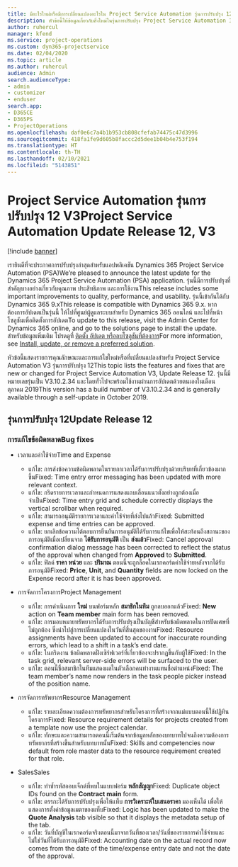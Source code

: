 ```yaml
---
title: มีอะไรใหม่หรือมีการเปลี่ยนแปลงอะไรใน Project Service Automation รุ่นการปรับปรุง 12 V3
description: หัวข้อนี้ให้ข้อมูลเกี่ยวกับสิ่งใหม่ในรุ่นการปรับปรุง Project Service Automation 12, V3
author: ruhercul
manager: kfend
ms.service: project-operations
ms.custom: dyn365-projectservice
ms.date: 02/04/2020
ms.topic: article
ms.author: ruhercul
audience: Admin
search.audienceType:
- admin
- customizer
- enduser
search.app:
- D365CE
- D365PS
- ProjectOperations
ms.openlocfilehash: daf0e6c7a4b1b953cb808cfefab74475c47d3996
ms.sourcegitcommit: 418fa1fe9d605b8faccc2d5dee1b04b4e753f194
ms.translationtype: HT
ms.contentlocale: th-TH
ms.lasthandoff: 02/10/2021
ms.locfileid: "5143851"
---
```

# <a name="project-service-automation-update-release-12-v3"></a><span data-ttu-id="d605f-103">Project Service Automation รุ่นการปรับปรุง 12 V3</span><span class="sxs-lookup"><span data-stu-id="d605f-103">Project Service Automation Update Release 12, V3</span></span>

[!include [banner](../includes/psa-now-project-operations.md)]

<span data-ttu-id="d605f-104">เรายินดีที่จะประกาศการปรับปรุงล่าสุดสำหรับแอปพลิเคชัน Dynamics 365 Project Service Automation (PSA)</span><span class="sxs-lookup"><span data-stu-id="d605f-104">We’re pleased to announce the latest update for the Dynamics 365 Project Service Automation (PSA) application.</span></span> <span data-ttu-id="d605f-105">รุ่นนี้มีการปรับปรุงที่สำคัญบางอย่างเกี่ยวกับคุณภาพ ประสิทธิภาพ และการใช้งาน</span><span class="sxs-lookup"><span data-stu-id="d605f-105">This release includes some important improvements to quality, performance, and usability.</span></span> <span data-ttu-id="d605f-106">รุ่นนี้เข้ากันได้กับ Dynamics 365 9.x</span><span class="sxs-lookup"><span data-stu-id="d605f-106">This release is compatible with Dynamics 365 9.x.</span></span> <span data-ttu-id="d605f-107">หากต้องการอัปเดตเป็นรุ่นนี้ ให้ไปที่ศูนย์ผู้ดูแลระบบสำหรับ Dynamics 365 ออนไลน์ และไปที่หน้าโซลูชันเพื่อติดตั้งการอัปเดต</span><span class="sxs-lookup"><span data-stu-id="d605f-107">To update to this release, visit the Admin Center for Dynamics 365 online, and go to the solutions page to install the update.</span></span> <span data-ttu-id="d605f-108">สำหรับข้อมูลเพิ่มเติม โปรดดูที่ [ติดตั้ง อัปเดต หรือลบโซลูชันที่ต้องการ](https://docs.microsoft.com/power-platform/admin/install-remove-preferred-solution)</span><span class="sxs-lookup"><span data-stu-id="d605f-108">For more information, see [Install, update, or remove a preferred solution](https://docs.microsoft.com/power-platform/admin/install-remove-preferred-solution).</span></span>

<span data-ttu-id="d605f-109">หัวข้อนี้แสดงรายการคุณลักษณะและการแก้ไขใหม่หรือที่เปลี่ยนแปลงสำหรับ Project Service Automation V3 รุ่นการปรับปรุง 12</span><span class="sxs-lookup"><span data-stu-id="d605f-109">This topic lists the features and fixes that are new or changed for Project Service Automation V3, Update Release 12.</span></span> <span data-ttu-id="d605f-110">รุ่นนี้มีหมายเลขรุ่นเป็น V3.10.2.34 และโดยทั่วไปจะพร้อมใช้งานผ่านการอัปเดตด้วยตนเองในเดือนตุลาคม 2019</span><span class="sxs-lookup"><span data-stu-id="d605f-110">This version has a build number of V3.10.2.34 and is generally available through a self-update in October 2019.</span></span>

## <a name="update-release-12"></a><span data-ttu-id="d605f-111">รุ่นการปรับปรุง 12</span><span class="sxs-lookup"><span data-stu-id="d605f-111">Update Release 12</span></span>

### <a name="bug-fixes"></a><span data-ttu-id="d605f-112">การแก้ไขข้อผิดพลาด</span><span class="sxs-lookup"><span data-stu-id="d605f-112">Bug fixes</span></span>

- <span data-ttu-id="d605f-113">เวลาและค่าใช้จ่าย</span><span class="sxs-lookup"><span data-stu-id="d605f-113">Time and Expense</span></span>

    - <span data-ttu-id="d605f-114">แก้ไข: การส่งข้อความข้อผิดพลาดในรายกาเวลาได้รับการปรับปรุงด้วยบริบทที่เกี่ยวข้องมากขึ้น</span><span class="sxs-lookup"><span data-stu-id="d605f-114">Fixed: Time entry error messaging has been updated with more relevant context.</span></span>
    - <span data-ttu-id="d605f-115">แก้ไข: กริดรายการเวลาและกำหนดการแสดงแถบเลื่อนแนวตั้งอย่างถูกต้องเมื่อจำเป็น</span><span class="sxs-lookup"><span data-stu-id="d605f-115">Fixed: Time entry grid and schedule correctly displays the vertical scrollbar when required.</span></span>
    - <span data-ttu-id="d605f-116">แก้ไข: สามารถอนุมัติรายการเวลาและค่าใช้จ่ายที่ส่งไปแล้ว</span><span class="sxs-lookup"><span data-stu-id="d605f-116">Fixed: Submitted expense and time entries can be approved.</span></span>
    - <span data-ttu-id="d605f-117">แก้ไข: ยกเลิกข้อความโต้ตอบการยืนยันการอนุมัติได้รับการแก้ไขเพื่อให้สะท้อนถึงสถานะของการอนุมัติเมื่อเปลี่ยนจาก **ได้รับการอนุมัติ** เป็น **ส่งแล้ว**</span><span class="sxs-lookup"><span data-stu-id="d605f-117">Fixed: Cancel approval confirmation dialog message has been corrected to reflect the status of the approval when changed from **Approved** to **Submitted**.</span></span>
    - <span data-ttu-id="d605f-118">แก้ไข: ฟิลด์ **ราคา** **หน่วย** และ **ปริมาณ** ตอนนี้จะถูกล็อคในเรกคอร์ดค่าใช้จ่ายหลังจากได้รับการอนุมัติ</span><span class="sxs-lookup"><span data-stu-id="d605f-118">Fixed: **Price**, **Unit**, and **Quantity** fields are now locked on the Expense record after it is has been approved.</span></span>

- <span data-ttu-id="d605f-119">การจัดการโครงการ</span><span class="sxs-lookup"><span data-stu-id="d605f-119">Project Management</span></span>

    - <span data-ttu-id="d605f-120">แก้ไข: การดำเนินการ **ใหม่** บนฟอร์มหลัก **สมาชิกในทีม** ถูกลบออกแล้ว</span><span class="sxs-lookup"><span data-stu-id="d605f-120">Fixed: **New** action on **Team member** main form has been removed.</span></span>
    - <span data-ttu-id="d605f-121">แก้ไข: การมอบหมายทรัพยากรได้รับการปรับปรุงเป็นบัญชีสำหรับข้อผิดพลาดในการปัดเศษที่ไม่ถูกต้อง ซึ่งนำไปสู่การเปลี่ยนแปลงในวันที่สิ้นสุดของงาน</span><span class="sxs-lookup"><span data-stu-id="d605f-121">Fixed: Resource assignments have been updated to account for inaccurate rounding errors, which lead to a shift in a task’s end date.</span></span>
    - <span data-ttu-id="d605f-122">แก้ไข: ในกริดงาน ข้อผิดพลาดฝั่งเซิร์ฟเวอร์ที่เกี่ยวข้องจะปรากฏขึ้นกับผู้ใช้</span><span class="sxs-lookup"><span data-stu-id="d605f-122">Fixed: In the task grid, relevant server-side errors will be surfaced to the user.</span></span>
    - <span data-ttu-id="d605f-123">แก้ไข: ตอนนี้ชื่อสมาชิกในทีมแสดงผลในตัวเลือกคนทำงานแทนชื่อตำแหน่ง</span><span class="sxs-lookup"><span data-stu-id="d605f-123">Fixed: The team member’s name now renders in the task people picker instead of the position name.</span></span>

- <span data-ttu-id="d605f-124">การจัดการทรัพยากร</span><span class="sxs-lookup"><span data-stu-id="d605f-124">Resource Management</span></span>

    - <span data-ttu-id="d605f-125">แก้ไข: รายละเอียดความต้องการทรัพยากรสำหรับโครงการที่สร้างจากแม่แบบตอนนี้ใช้ปฏิทินโครงการ</span><span class="sxs-lookup"><span data-stu-id="d605f-125">Fixed: Resource requirement details for projects created from a template now use the project calendar.</span></span>
    - <span data-ttu-id="d605f-126">แก้ไข: ทักษะและความสามารถตอนนี้เริ่มต้นจากข้อมูลหลักของบทบาทไปจนถึงความต้องการทรัพยากรที่สร้างขึ้นสำหรับบทบาทนั้น</span><span class="sxs-lookup"><span data-stu-id="d605f-126">Fixed: Skills and competencies now default from role master data to the resource requirement created for that role.</span></span>

- <span data-ttu-id="d605f-127">Sales</span><span class="sxs-lookup"><span data-stu-id="d605f-127">Sales</span></span>

    - <span data-ttu-id="d605f-128">แก้ไข: ทำซ้ำรหัสออบเจ็กต์ที่พบในแบบฟอร์ม **หลักสัญญา**</span><span class="sxs-lookup"><span data-stu-id="d605f-128">Fixed: Duplicate object IDs found on the **Contract main** form.</span></span>
    - <span data-ttu-id="d605f-129">แก้ไข: ตรรกะได้รับการปรับปรุงเพื่อให้แท็บ **การวิเคราะห์ใบเสนอราคา** มองเห็นได้ เพื่อให้แสดงการตั้งค่าข้อมูลเมตาของแท็บ</span><span class="sxs-lookup"><span data-stu-id="d605f-129">Fixed: Logic has been updated to make the **Quote Analysis** tab visible so that it displays the metadata setup of the tab.</span></span>
    - <span data-ttu-id="d605f-130">แก้ไข: วันที่บัญชีในเรกคอร์ดจริงตอนนี้มาจากวันที่ของเวลา/วันที่ของรายการค่าใช้จ่ายและไม่ใช่วันที่ได้รับการอนุมัติ</span><span class="sxs-lookup"><span data-stu-id="d605f-130">Fixed: Accounting date on the actual record now comes from the date of the time/expense entry date and not the date of the approval.</span></span>
